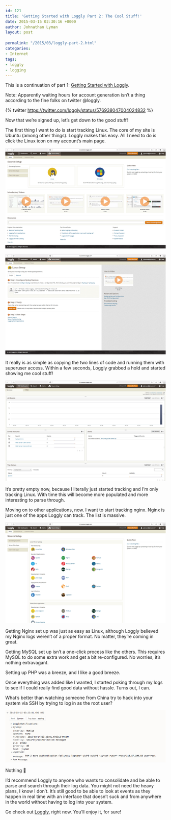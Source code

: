 ```yaml
---
id: 121
title: 'Getting Started with Loggly Part 2: The Cool Stuff!'
date: 2015-03-15 02:30:16 +0000
author: Johnathan Lyman
layout: post

permalink: "/2015/03/loggly-part-2.html"
categories:
- Internet
tags:
- loggly
- logging
---
```

This is a continuation of part 1: [Getting Started with Loggly](/2015/03/loggly-start.html).

Note: Apparently waiting hours for account generation isn’t a thing according to the fine folks on twitter @loggly.

{% twitter https://twitter.com/loggly/status/576938047004024832 %}

Now that we’re signed up, let’s get down to the good stuff!

The first thing I want to do is start tracking Linux. The core of my site is Ubuntu (among other things). Loggly makes this easy. All I need to do is click the Linux icon on my account’s main page.

![](/assets/images/2015/03/Screenshot2015-03-1419.52.30.png?w=525)

![](/assets/images/2015/03/Screenshot2015-03-1420.01.19.png?resize=525%2C328)

It really is as simple as copying the two lines of code and running them with superuser access. Within a few seconds, Loggly grabbed a hold and started showing me cool stuff!

![](/assets/images/2015/03/Screenshot2015-03-1420.05.00.png?w=525)

It’s pretty empty now, because I literally just started tracking and I’m only tracking Linux. With time this will become more populated and more interesting to parse through.

Moving on to other applications, now. I want to start tracking nginx. Nginx is just one of the apps Loggly can track. The list is massive.

![](/assets/images/2015/03/Screenshot2015-03-1420.06.39.png?w=525)

Getting Nginx set up was just as easy as Linux, although Loggly believed my Nginx logs weren’t of a proper format. No matter, they’re coming in great.

Getting MySQL set up isn’t a one-click process like the others. This requires MySQL to do some extra work and get a bit re-configured. No worries, it’s nothing extravagant.

Setting up PHP was a breeze, and I like a good breeze.

Once everything was added like I wanted, I started poking through my logs to see if I could really find good data without hassle. Turns out, I can.

What’s better than watching someone from China try to hack into your system via SSH by trying to log in as the root user?

![](/assets/images/2015/03/Screenshot2015-03-1420.25.24.png?w=525)

Nothing 🙂

I’d recommend Loggly to anyone who wants to consolidate and be able to parse and search through their log data. You might not need the heavy plans, I know I don’t. It’s still good to be able to look at events as they happen in real time with an interface that doesn’t suck and from anywhere in the world without having to log into your system.

Go check out [Loggly](http://loggly.com), right now. You’ll enjoy it, for sure!